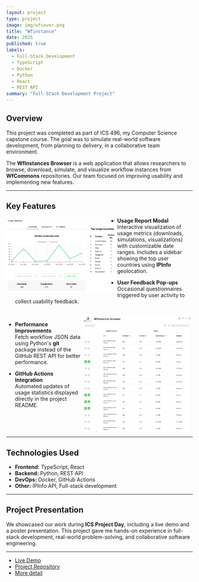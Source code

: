 ```yaml
---
layout: project
type: project
image: img/wfcover.png
title: "Wfinstance"
date: 2025
published: true
labels:
  - Full-Stack Development
  - TypeScript
  - Docker
  - Python
  - React
  - REST API
summary: "Full-Stack Development Project"
---
```


## Overview
This project was completed as part of ICS 496, my Computer Science capstone course. The goal was to simulate real-world software development, from planning to delivery, in a collaborative team environment.  

The **WfInstances Browser** is a web application that allows researchers to browse, download, simulate, and visualize workflow instances from **WfCommons** repositories. Our team focused on improving usability and implementing new features.

---

## Key Features

<img src="../img/wfusage.png" align="left" width="300" />

- **Usage Report Modal**  
  Interactive visualization of usage metrics (downloads, simulations, visualizations) with customizable date ranges. Includes a sidebar showing the top user countries using **IPInfo** geolocation.

- **User Feedback Pop-ups**  
  Occasional questionnaires triggered by user activity to collect usability feedback.

<br clear="left"/>

<img src="../img/wfinstance.png" align="right" width="300" />

- **Performance Improvements**  
  Fetch workflow JSON data using Python's **git** package instead of the GitHub REST API for better performance.

- **GitHub Actions Integration**  
  Automated updates of usage statistics displayed directly in the project README.

<br clear="right"/>

---

## Technologies Used
- **Frontend:** TypeScript, React  
- **Backend:** Python, REST API  
- **DevOps:** Docker, GitHub Actions  
- **Other:** IPInfo API, Full-stack development  

---

## Project Presentation
We showcased our work during **ICS Project Day**, including a live demo and a poster presentation. This project gave me hands-on experience in full-stack development, real-world problem-solving, and collaborative software engineering.

---

- [Live Demo](https://wfinstances.ics.hawaii.edu/)  
- [Project Repository](https://github.com/wfcommons/WfInstances)  
- [More detail](https://wfinstances.github.io/)

